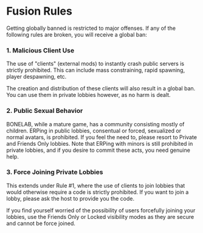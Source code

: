 # Fusion Rules
Getting globally banned is restricted to major offenses. If any of the following rules are broken, you will receive a global ban:

### 1. Malicious Client Use
The use of "clients" (external mods) to instantly crash public servers is strictly prohibited. This can include mass constraining, rapid spawning, player despawning, etc.

The creation and distribution of these clients will also result in a global ban. You can use them in private lobbies however, as no harm is dealt.

### 2. Public Sexual Behavior
BONELAB, while a mature game, has a community consisting mostly of children. ERPing in public lobbies, consentual or forced, sexualized or normal avatars, is prohibited. If you feel the need to, please resort to Private and Friends Only lobbies. Note that ERPing with minors is still prohibited in private lobbies, and if you desire to commit these acts, you need genuine help.

### 3. Force Joining Private Lobbies
This extends under Rule #1, where the use of clients to join lobbies that would otherwise require a code is strictly prohibited. If you want to join a lobby, please ask the host to provide you the code.

If you find yourself worried of the possibility of users forcefully joining your lobbies, use the Friends Only or Locked visibility modes as they are secure and cannot be force joined.
